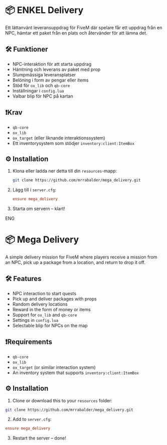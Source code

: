 # 📦 ENKEL Delivery

Ett lättanvänt leveransuppdrag för FiveM där spelare får ett uppdrag från en NPC, hämtar ett paket från en plats och återvänder för att lämna det.

## 🛠 Funktioner
- NPC-interaktion för att starta uppdrag
- Hämtning och leverans av paket med prop
- Slumpmässiga leveransplatser
- Belöning i form av pengar eller items
- Stöd för `ox_lib` och `qb-core`
- Inställningar i `config.lua`
- Valbar blip för NPC på kartan

## ❗️Krav
- `qb-core`
- `ox_lib`
- `ox_target` (eller liknande interaktionssystem)
- Ett inventorysystem som stödjer `inventory:client:ItemBox`

## ⚙️ Installation
1. Klona eller ladda ner detta till din `resources`-mapp:
   ```bash
   git clone https://github.com/mrrabalder/mega_delivery.git
   ```

2. Lägg till i `server.cfg`:
   ```cfg
   ensure mega_delivery
   ```

3. Starta om servern – klart!


ENG

# 📦 Mega Delivery

A simple delivery mission for FiveM where players receive a mission from an NPC, pick up a package from a location, and return to drop it off.

## 🛠 Features
- NPC interaction to start quests
- Pick up and deliver packages with props
- Random delivery locations
- Reward in the form of money or items
- Support for `ox_lib` and `qb-core`
- Settings in `config.lua`
- Selectable blip for NPCs on the map

## ❗️Requirements
- `qb-core`
- `ox_lib`
- `ox_target` (or similar interaction system)
- An inventory system that supports `inventory:client:ItemBox`

## ⚙️ Installation
1. Clone or download this to your `resources` folder:
```bash
git clone https://github.com/mrrabalder/mega_delivery.git
```

2. Add to `server.cfg`:
```cfg
ensure mega_delivery
```

3. Restart the server – done!
